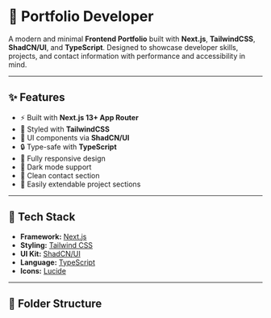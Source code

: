 # 💼 Portfolio Developer

A modern and minimal **Frontend Portfolio** built with **Next.js**, **TailwindCSS**, **ShadCN/UI**, and **TypeScript**. Designed to showcase developer skills, projects, and contact information with performance and accessibility in mind.

---

## ✨ Features

- ⚡️ Built with **Next.js 13+ App Router**
- 🎨 Styled with **TailwindCSS**
- 🧩 UI components via **ShadCN/UI**
- 🔒 Type-safe with **TypeScript**
- 📱 Fully responsive design
- 🌙 Dark mode support
- 💬 Clean contact section
- 📁 Easily extendable project sections

---

## 🚀 Tech Stack

- **Framework:** [Next.js](https://nextjs.org/)
- **Styling:** [Tailwind CSS](https://tailwindcss.com/)
- **UI Kit:** [ShadCN/UI](https://ui.shadcn.com/)
- **Language:** [TypeScript](https://www.typescriptlang.org/)
- **Icons:** [Lucide](https://lucide.dev/)

---

## 📂 Folder Structure


